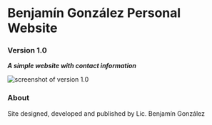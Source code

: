 # Benjamín González Personal Website


### Version 1.0

**_A simple website with contact information_** 

![screenshot of version 1.0](https://imgur.com/a/7Zk8HIT)


### About

Site designed, developed and published by Lic. Benjamín González